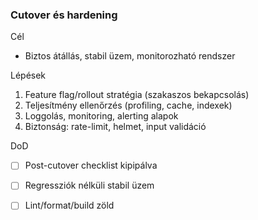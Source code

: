 ### Cutover és hardening

Cél
- Biztos átállás, stabil üzem, monitorozható rendszer

Lépések
1. Feature flag/rollout stratégia (szakaszos bekapcsolás)
2. Teljesítmény ellenőrzés (profiling, cache, indexek)
3. Loggolás, monitoring, alerting alapok
4. Biztonság: rate-limit, helmet, input validáció

DoD
- [ ] Post-cutover checklist kipipálva
- [ ] Regressziók nélküli stabil üzem
- [ ] Lint/format/build zöld


